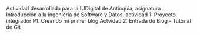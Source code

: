 Actividad desarrollada para la IUDigital de Antioquia, asignatura Introducción a la ingeniería de Software y Datos, actividad 1: Proyecto integrador P1. Creando mi primer blog Actvidad 2: Entrada de Blog - Tutorial de Git
